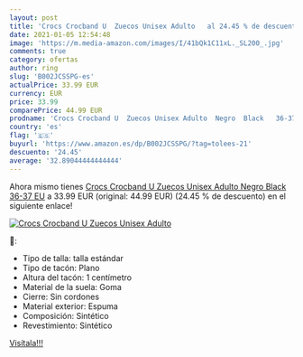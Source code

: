 ```yaml
---
layout: post
title: 'Crocs Crocband U  Zuecos Unisex Adulto   al 24.45 % de descuento'
date: 2021-01-05 12:54:48
image: 'https://m.media-amazon.com/images/I/41bQk1C11xL._SL200_.jpg'
comments: true
category: ofertas
author: ring
slug: 'B002JCSSPG-es'
actualPrice: 33.99 EUR
currency: EUR
price: 33.99
comparePrice: 44.99 EUR
prodname: 'Crocs Crocband U  Zuecos Unisex Adulto  Negro  Black   36-37 EU'
country: 'es'
flag: '🇪🇸'
buyurl: 'https://www.amazon.es/dp/B002JCSSPG/?tag=tolees-21'
descuento: '24.45'
average: '32.89044444444444'
---
```


Ahora mismo tienes [Crocs Crocband U  Zuecos Unisex Adulto  Negro  Black   36-37 EU](https://www.amazon.es/dp/B002JCSSPG/?tag=tolees-21) a 33.99 EUR (original: 44.99 EUR) (24.45 %  de descuento) en el siguiente enlace!

[![Crocs Crocband U  Zuecos Unisex Adulto  ](https://m.media-amazon.com/images/I/41bQk1C11xL._SL200_.jpg)](https://www.amazon.es/dp/B002JCSSPG/?tag=tolees-21)

🔎:

- Tipo de talla: talla estándar
- Tipo de tacón: Plano
- Altura del tacón: 1 centímetro
- Material de la suela: Goma
- Cierre: Sin cordones
- Material exterior: Espuma
- Composición: Sintético
- Revestimiento: Sintético

[Visítala!!!](https://www.amazon.es/dp/B002JCSSPG/?tag=tolees-21)
